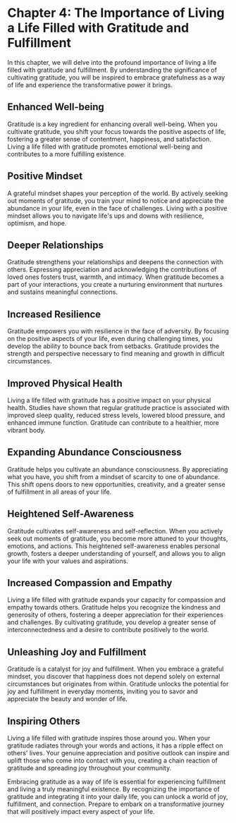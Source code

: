 Chapter 4: The Importance of Living a Life Filled with Gratitude and Fulfillment
================================================================================

In this chapter, we will delve into the profound importance of living a life filled with gratitude and fulfillment. By understanding the significance of cultivating gratitude, you will be inspired to embrace gratefulness as a way of life and experience the transformative power it brings.

**Enhanced Well-being**
-----------------------

Gratitude is a key ingredient for enhancing overall well-being. When you cultivate gratitude, you shift your focus towards the positive aspects of life, fostering a greater sense of contentment, happiness, and satisfaction. Living a life filled with gratitude promotes emotional well-being and contributes to a more fulfilling existence.

**Positive Mindset**
--------------------

A grateful mindset shapes your perception of the world. By actively seeking out moments of gratitude, you train your mind to notice and appreciate the abundance in your life, even in the face of challenges. Living with a positive mindset allows you to navigate life's ups and downs with resilience, optimism, and hope.

**Deeper Relationships**
------------------------

Gratitude strengthens your relationships and deepens the connection with others. Expressing appreciation and acknowledging the contributions of loved ones fosters trust, warmth, and intimacy. When gratitude becomes a part of your interactions, you create a nurturing environment that nurtures and sustains meaningful connections.

**Increased Resilience**
------------------------

Gratitude empowers you with resilience in the face of adversity. By focusing on the positive aspects of your life, even during challenging times, you develop the ability to bounce back from setbacks. Gratitude provides the strength and perspective necessary to find meaning and growth in difficult circumstances.

**Improved Physical Health**
----------------------------

Living a life filled with gratitude has a positive impact on your physical health. Studies have shown that regular gratitude practice is associated with improved sleep quality, reduced stress levels, lowered blood pressure, and enhanced immune function. Gratitude can contribute to a healthier, more vibrant body.

**Expanding Abundance Consciousness**
-------------------------------------

Gratitude helps you cultivate an abundance consciousness. By appreciating what you have, you shift from a mindset of scarcity to one of abundance. This shift opens doors to new opportunities, creativity, and a greater sense of fulfillment in all areas of your life.

**Heightened Self-Awareness**
-----------------------------

Gratitude cultivates self-awareness and self-reflection. When you actively seek out moments of gratitude, you become more attuned to your thoughts, emotions, and actions. This heightened self-awareness enables personal growth, fosters a deeper understanding of yourself, and allows you to align your life with your values and aspirations.

**Increased Compassion and Empathy**
------------------------------------

Living a life filled with gratitude expands your capacity for compassion and empathy towards others. Gratitude helps you recognize the kindness and generosity of others, fostering a deeper appreciation for their experiences and challenges. By cultivating gratitude, you develop a greater sense of interconnectedness and a desire to contribute positively to the world.

**Unleashing Joy and Fulfillment**
----------------------------------

Gratitude is a catalyst for joy and fulfillment. When you embrace a grateful mindset, you discover that happiness does not depend solely on external circumstances but originates from within. Gratitude unlocks the potential for joy and fulfillment in everyday moments, inviting you to savor and appreciate the beauty and wonder of life.

**Inspiring Others**
--------------------

Living a life filled with gratitude inspires those around you. When your gratitude radiates through your words and actions, it has a ripple effect on others' lives. Your genuine appreciation and positive outlook can inspire and uplift those who come into contact with you, creating a chain reaction of gratitude and spreading joy throughout your community.

Embracing gratitude as a way of life is essential for experiencing fulfillment and living a truly meaningful existence. By recognizing the importance of gratitude and integrating it into your daily life, you can unlock a world of joy, fulfillment, and connection. Prepare to embark on a transformative journey that will positively impact every aspect of your life.
